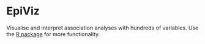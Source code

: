 <div class = "jumbotron" background-image: url("../www/banner_circos1.png")>
  <h1 class="display-3">EpiViz</h1>
  <p class="lead">Visualise and interpret association analyses with hundreds of variables. Use the <a class="btn btn-success" href="https://github.com/mattlee821/EpiViz/R_package" role="button">R package</a> for more functionality.</p>
</div>
